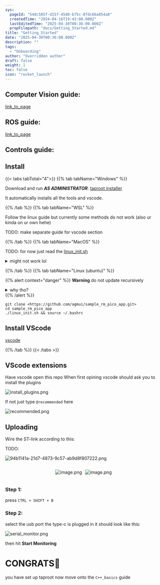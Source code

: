 ```yaml
---
sys:
  pageId: "54dc585f-d15f-45d0-b75c-8fdc66a854a8"
  createdTime: "2024-04-16T19:43:00.000Z"
  lastEditedTime: "2025-04-30T00:36:00.000Z"
  propFilepath: "docs/Getting_Started.md"
title: "Getting_Started"
date: "2025-04-30T00:36:00.000Z"
description: ""
tags:
  - "Onboarding"
author: "Overridden author"
draft: false
weight: 1
toc: false
icon: "rocket_launch"
---
```


## Computer Vision guide:

[link_to_page](86d45bc0-388b-4d26-8848-44f255f73d0e)

## ROS guide:

[link_to_page](3c76c1de-ec8f-46d6-8b0a-294005edc2d5)

## Controls guide:

## Install

{{< tabs tabTotal="4">}}
{{% tab tabName="Windows" %}}

Download and run _**AS ADMINISTRATOR**_: [taproot installer](https://github.com/Thornbots/TeachingFreshies/releases/tag/1.0)

It automatically installs all the tools and vscode.

{{% /tab %}}
{{% tab tabName="WSL" %}}

Follow the linux guide but currently some methods do not work (also ur kinda on ur own hehe)

TODO: make separate guide for vscode section

{{% /tab %}}
{{% tab tabName="MacOS" %}}

TODO: for now just read the [linux_init.sh](https://github.com/agmui/sample_rm_pico_app/blob/main/linux_init.sh)

<details>
<summary>might not work lol</summary>

`brew install libusb pkg-config`

Next install: [vscode](https://code.visualstudio.com/Download)

</details>

{{% /tab %}}
{{% tab tabName="Linux (ubuntu)" %}}

{{% alert context="danger" %}}
**Warning** do not update recursively
<details>
<summary>why tho?</summary>
There are some submodules that may go on for a while (like tinyusb) and I highly
recommend you don't need to get them.
If you want to see what submodules I update just look in `linux_init.sh`
</details>
{{% /alert %}}

```shell
git clone <https://github.com/agmui/sample_rm_pico_app.git>
cd sample_rm_pico_app
./linux_init.sh && source ~/.bashrc
```

## Install VScode

[vscode](https://code.visualstudio.com/Download)

{{% /tab %}}
{{< /tabs >}}

## VScode extensions

Have vscode open this repo
When first opining vscode should ask you to install the plugins

![install_plugins.png](https://prod-files-secure.s3.us-west-2.amazonaws.com/d518164a-d88e-44d1-a4ee-3adb3bd8bce0/89bd30f0-1825-4e77-867b-0a41ce370880/install_plugins.png?X-Amz-Algorithm=AWS4-HMAC-SHA256&X-Amz-Content-Sha256=UNSIGNED-PAYLOAD&X-Amz-Credential=ASIAZI2LB466Q6HQL5QP%2F20250607%2Fus-west-2%2Fs3%2Faws4_request&X-Amz-Date=20250607T050835Z&X-Amz-Expires=3600&X-Amz-Security-Token=IQoJb3JpZ2luX2VjEJX%2F%2F%2F%2F%2F%2F%2F%2F%2F%2FwEaCXVzLXdlc3QtMiJHMEUCIQDF0b5fBALDxvTn9PfdJp1T%2BMEJ%2FSxS2CgzijSdhSIakQIgQNnlpM0MspczR9z4jFrR2jakFykLmyahfX7XnC8pPJAq%2FwMIbRAAGgw2Mzc0MjMxODM4MDUiDLeKItMiLNeX%2FBxIFCrcAyNg2%2FvcdfTayNJWtUY7YdpnDM9IvopsX36KFNqWG8ustBTNVxSWi4kqhPTiSd7t4bKFAtssw%2FNskgHUaYC7ckgbIwCazfGWmsAZdVIi4WpWOiS4E8cMVSq9AMznNyGgkPdwlrJrIgyaHXkw8fdUdYeAQPHL8%2F4%2FlMcxv4VUJ9pUDkJD2f1E05%2BVMRYeB1w0%2BbXph0Rcgxp1P1Az%2B706ICyJ4ja7NRkUVHBLeJ%2BJOb4G0ici3AFq9xOj%2BJBvw1Kxav0MM0BlqdPVm1natnHsomPevKVtMaubL5lDs75NmISplCSEHf%2FLg0fzheaFipMj0tHE2bMb7iiqyuChy1tvamnBmJBmGKrVgNZw%2FKS4na2UcAKRk322avfA%2Bk7%2FxGtnz6w3EP04JSz6ZcMFp8nmZniKqmMrxcgf57bFwf5ubY4Z%2Bq2FeenGzRiS1iEyMndXBYaJkVVoHOqdxSsn3ZixH0wVKqhF3PFkYNsEeOM9OXVKxv2G39sCh1Xx%2BxHR5v1ZEGw5626k5Hum41%2FrT4Ss0A7b%2Bu4fy0fCBhvNGCDRgV2WInD%2BAE7JezQuKl%2FY76IwPgJfUOI760AIilKMDRrIeIQjW7e4jy%2FpFMzzaEkNe7tkOx7JMM0NnjuZe7XJMIf7jsIGOqUBgOqztSZp4N%2B6qkdGvWrBu%2FQXsGl23NfGolk0H3wQH0XGj1uiVJsGhh%2BDGHAjp1EcmRmyZA5z8321jDXyPRkyyRpWPs7H1ICHp2y%2FTfHsfz1MDsf4aZ%2FF8zXXrQrveEXTFZLzBEbKPiT5JBmPThu9KrA8FF9gMLCmxkjF%2FuIaR0Y1wRSXguY%2F26v%2BFMhO677rhaxbYpCJQnn0MuPTUPFeGek4qSMa&X-Amz-Signature=a1844c5a915c00ea8e4a01f4f396caf3811f9f9f0fae7710d747894d9e7aab55&X-Amz-SignedHeaders=host&x-id=GetObject)

If not just type `@recommended` here  

![recommended.png](https://prod-files-secure.s3.us-west-2.amazonaws.com/d518164a-d88e-44d1-a4ee-3adb3bd8bce0/61e661e9-5d85-4dfc-be0d-8d2097a5e793/recommended.png?X-Amz-Algorithm=AWS4-HMAC-SHA256&X-Amz-Content-Sha256=UNSIGNED-PAYLOAD&X-Amz-Credential=ASIAZI2LB466Q6HQL5QP%2F20250607%2Fus-west-2%2Fs3%2Faws4_request&X-Amz-Date=20250607T050835Z&X-Amz-Expires=3600&X-Amz-Security-Token=IQoJb3JpZ2luX2VjEJX%2F%2F%2F%2F%2F%2F%2F%2F%2F%2FwEaCXVzLXdlc3QtMiJHMEUCIQDF0b5fBALDxvTn9PfdJp1T%2BMEJ%2FSxS2CgzijSdhSIakQIgQNnlpM0MspczR9z4jFrR2jakFykLmyahfX7XnC8pPJAq%2FwMIbRAAGgw2Mzc0MjMxODM4MDUiDLeKItMiLNeX%2FBxIFCrcAyNg2%2FvcdfTayNJWtUY7YdpnDM9IvopsX36KFNqWG8ustBTNVxSWi4kqhPTiSd7t4bKFAtssw%2FNskgHUaYC7ckgbIwCazfGWmsAZdVIi4WpWOiS4E8cMVSq9AMznNyGgkPdwlrJrIgyaHXkw8fdUdYeAQPHL8%2F4%2FlMcxv4VUJ9pUDkJD2f1E05%2BVMRYeB1w0%2BbXph0Rcgxp1P1Az%2B706ICyJ4ja7NRkUVHBLeJ%2BJOb4G0ici3AFq9xOj%2BJBvw1Kxav0MM0BlqdPVm1natnHsomPevKVtMaubL5lDs75NmISplCSEHf%2FLg0fzheaFipMj0tHE2bMb7iiqyuChy1tvamnBmJBmGKrVgNZw%2FKS4na2UcAKRk322avfA%2Bk7%2FxGtnz6w3EP04JSz6ZcMFp8nmZniKqmMrxcgf57bFwf5ubY4Z%2Bq2FeenGzRiS1iEyMndXBYaJkVVoHOqdxSsn3ZixH0wVKqhF3PFkYNsEeOM9OXVKxv2G39sCh1Xx%2BxHR5v1ZEGw5626k5Hum41%2FrT4Ss0A7b%2Bu4fy0fCBhvNGCDRgV2WInD%2BAE7JezQuKl%2FY76IwPgJfUOI760AIilKMDRrIeIQjW7e4jy%2FpFMzzaEkNe7tkOx7JMM0NnjuZe7XJMIf7jsIGOqUBgOqztSZp4N%2B6qkdGvWrBu%2FQXsGl23NfGolk0H3wQH0XGj1uiVJsGhh%2BDGHAjp1EcmRmyZA5z8321jDXyPRkyyRpWPs7H1ICHp2y%2FTfHsfz1MDsf4aZ%2FF8zXXrQrveEXTFZLzBEbKPiT5JBmPThu9KrA8FF9gMLCmxkjF%2FuIaR0Y1wRSXguY%2F26v%2BFMhO677rhaxbYpCJQnn0MuPTUPFeGek4qSMa&X-Amz-Signature=45291d07966106afd7f6d02df53a7c789669d685c657f83a389f03b5db1c4ef3&X-Amz-SignedHeaders=host&x-id=GetObject)

## Uploading

Wire the ST-link according to this:

TODO:

![94b1141a-21d7-4873-9c57-ab9d8f807222.png](https://prod-files-secure.s3.us-west-2.amazonaws.com/d518164a-d88e-44d1-a4ee-3adb3bd8bce0/e5fad17d-ab82-4300-9f4c-505ab4b1202c/94b1141a-21d7-4873-9c57-ab9d8f807222.png?X-Amz-Algorithm=AWS4-HMAC-SHA256&X-Amz-Content-Sha256=UNSIGNED-PAYLOAD&X-Amz-Credential=ASIAZI2LB466Q6HQL5QP%2F20250607%2Fus-west-2%2Fs3%2Faws4_request&X-Amz-Date=20250607T050835Z&X-Amz-Expires=3600&X-Amz-Security-Token=IQoJb3JpZ2luX2VjEJX%2F%2F%2F%2F%2F%2F%2F%2F%2F%2FwEaCXVzLXdlc3QtMiJHMEUCIQDF0b5fBALDxvTn9PfdJp1T%2BMEJ%2FSxS2CgzijSdhSIakQIgQNnlpM0MspczR9z4jFrR2jakFykLmyahfX7XnC8pPJAq%2FwMIbRAAGgw2Mzc0MjMxODM4MDUiDLeKItMiLNeX%2FBxIFCrcAyNg2%2FvcdfTayNJWtUY7YdpnDM9IvopsX36KFNqWG8ustBTNVxSWi4kqhPTiSd7t4bKFAtssw%2FNskgHUaYC7ckgbIwCazfGWmsAZdVIi4WpWOiS4E8cMVSq9AMznNyGgkPdwlrJrIgyaHXkw8fdUdYeAQPHL8%2F4%2FlMcxv4VUJ9pUDkJD2f1E05%2BVMRYeB1w0%2BbXph0Rcgxp1P1Az%2B706ICyJ4ja7NRkUVHBLeJ%2BJOb4G0ici3AFq9xOj%2BJBvw1Kxav0MM0BlqdPVm1natnHsomPevKVtMaubL5lDs75NmISplCSEHf%2FLg0fzheaFipMj0tHE2bMb7iiqyuChy1tvamnBmJBmGKrVgNZw%2FKS4na2UcAKRk322avfA%2Bk7%2FxGtnz6w3EP04JSz6ZcMFp8nmZniKqmMrxcgf57bFwf5ubY4Z%2Bq2FeenGzRiS1iEyMndXBYaJkVVoHOqdxSsn3ZixH0wVKqhF3PFkYNsEeOM9OXVKxv2G39sCh1Xx%2BxHR5v1ZEGw5626k5Hum41%2FrT4Ss0A7b%2Bu4fy0fCBhvNGCDRgV2WInD%2BAE7JezQuKl%2FY76IwPgJfUOI760AIilKMDRrIeIQjW7e4jy%2FpFMzzaEkNe7tkOx7JMM0NnjuZe7XJMIf7jsIGOqUBgOqztSZp4N%2B6qkdGvWrBu%2FQXsGl23NfGolk0H3wQH0XGj1uiVJsGhh%2BDGHAjp1EcmRmyZA5z8321jDXyPRkyyRpWPs7H1ICHp2y%2FTfHsfz1MDsf4aZ%2FF8zXXrQrveEXTFZLzBEbKPiT5JBmPThu9KrA8FF9gMLCmxkjF%2FuIaR0Y1wRSXguY%2F26v%2BFMhO677rhaxbYpCJQnn0MuPTUPFeGek4qSMa&X-Amz-Signature=d7a942da431ab28ca115891af7742029730d18b869e50fd8408cfb167fe4ddc0&X-Amz-SignedHeaders=host&x-id=GetObject)

<div style="display: flex;flex-direction: row; column-gap:10px; max-width: 630px;justify-content: center;">
<div>

![image.png](https://prod-files-secure.s3.us-west-2.amazonaws.com/d518164a-d88e-44d1-a4ee-3adb3bd8bce0/210ecb78-1116-4d7b-b9b7-2292f66fa2c2/image.png?X-Amz-Algorithm=AWS4-HMAC-SHA256&X-Amz-Content-Sha256=UNSIGNED-PAYLOAD&X-Amz-Credential=ASIAZI2LB4662OWCUCFB%2F20250607%2Fus-west-2%2Fs3%2Faws4_request&X-Amz-Date=20250607T050838Z&X-Amz-Expires=3600&X-Amz-Security-Token=IQoJb3JpZ2luX2VjEJT%2F%2F%2F%2F%2F%2F%2F%2F%2F%2FwEaCXVzLXdlc3QtMiJGMEQCIH8BY8YfU8lNdXTf44ZKcrpZMiMKMmxn0bMuHohMCirKAiApoADGfI7ymxqNkb7%2FxdEpELCmLg2CWGU1Ya6t9r%2BIDir%2FAwhtEAAaDDYzNzQyMzE4MzgwNSIMvDf5rz5fHln7LSp9KtwD2xF6i6Fl%2Fww4Ot8CPTSpFPk2D32xq87K%2BqTK33TjNqKKNVZCmqwFOcKG%2Bi1whAdcLKhCWwZcld%2B8Ua8VNzFZeMWFKLFdLfgCMKwazqsHxS6Is643PsPP1NGSD0EUs2sEBXctVo9NsuTBHdLLq%2BY%2Fy1rgosQAxhOyiBSHaDN0E1RZ9kW9XW%2BuXvCVnbaZzILuC1gp99cLNaaV7LL99JfOXuCxGurqsV20%2FpG1xF0MENHdB9qTRjN%2Fqd%2BpmTxx35j%2FUQDOLIgLeNuJcqad6XfOLuaWthnrSxXohdDXr4OFqdVY%2BfRLFCpACYlBjNNAOVwWxBNZAFtubWApBHfh1EtcqKkhqltIn6s3aa5MshrlJsIfcPVTZNAblLtnZBlX6ykFtszsYb5MbeVftJenZ2%2B605XVfnqQlXw9ws6LpGDktXBm0%2FuAb9AZ6Nw99SsgEF1x%2F%2BDnECONAPMya%2Fl2iCdI10zapvq2PLuiM0md9oZbrEGKVPn1xDV%2B6XaP%2B5LAtUnDF6fwaK0NOWpWFNXkNpWNcpNxWbComisJfNcOtsH2nQCjK31dva5CVOjbNYhE7cikp5sU9Rkyl8X6n04J%2BQZhnRSQRa1w81Zc32YZ%2BNmP73I7ObtNfNx09duzsD0wjPqOwgY6pgHTDvsXAGIuxqWEZV8b0wyCEI1Qcymq1xluMRsZDaj5KJEJRHSmb0gy803RA3NNxHYJbw5hDgbwEjxi9xStdgJrfI6XvETTw%2BUqYDjwOAgp7GgQocgSg26MhgftvnT2tbyVA3SlBRO47kZrPGDfyH7EinG3w%2F7xIiMi%2BVy7iWsj62%2BsNVPvl5ejm8TrTVrM9HMr7KzYxc8zyrrhDOq9k1njLlInwH8x&X-Amz-Signature=fb1ef518f2d11d25ed64dcbcb4a6ca1a0ac6b1109a147c327af17734cd741a81&X-Amz-SignedHeaders=host&x-id=GetObject)

</div>
<div>

![image.png](https://prod-files-secure.s3.us-west-2.amazonaws.com/d518164a-d88e-44d1-a4ee-3adb3bd8bce0/33a0fd0f-8ca6-4a86-8e09-26e95ded1fff/image.png?X-Amz-Algorithm=AWS4-HMAC-SHA256&X-Amz-Content-Sha256=UNSIGNED-PAYLOAD&X-Amz-Credential=ASIAZI2LB466UAT5NCM6%2F20250607%2Fus-west-2%2Fs3%2Faws4_request&X-Amz-Date=20250607T050838Z&X-Amz-Expires=3600&X-Amz-Security-Token=IQoJb3JpZ2luX2VjEJT%2F%2F%2F%2F%2F%2F%2F%2F%2F%2FwEaCXVzLXdlc3QtMiJIMEYCIQCJH9QeK1M2I54W4BuftfWZE37eGUidX8ZTKItTgURTlwIhAKaDkuI3UMgmbHbzuTnQQz7L88ns6k7wiQlr2NLkLL%2BwKv8DCG0QABoMNjM3NDIzMTgzODA1Igz4vCRKV3XxYX0nT%2FAq3AOqh%2B4UlJ1D8g0xOyJg1ywm9nFRB8tJXOPtE58pJ%2FfAG9B94y9qjqwfv6sOyLjUpg%2B0r2IQxxV000F8NzVFQQFusppso%2Fog32PpMprxMK7jrZWZee4iUylQsm%2Bzd4kFcTIRrF4h%2F3TTvhIByNDRClWXWtqbkFFgYp%2F%2FhtJsfGU7MNplZs1qxvhR%2FyvsIxSJ%2BDjUqaocXRIlg%2Fm%2BtzvtNy7FuD2WLSmkzxmeKSFgeHU0av9o5MqWX1PxopUyyQLUDorVF0kpwDj0xbVcuWd4xFAV4de3%2FLz%2BoLFwxqSuslqna3%2Bj9wHJ9yYEblw8YiYkXGTsqca6p2xrjddU3B9%2BwI3O3qxdE9%2BkMYQF7q%2BhnVcZL%2BSti8a83pgvEBrhwY30mDwyVqvbsVSqybjgQazXUoQ5K5LnZGNlftvFgyGuNw5mJkLPzXlVMmnib%2Bk%2BU3kGYagRPyDrrLDyNsFQukkR5e7VFFGrC4RKX4zEye6sqNl99c1SHqik0etgpVurcO2v6kiC5KA116BbvQ6wnw685xPL%2BM8YWESCSmDcYrU30SFPuHFRIJ5OgUNLiuCmjaY4zwsFJ5FX2jtkg0dDRnLPKJjO1q9s8A%2FyngYLZl0gs%2BJclBb%2BcvPWEc0kFNwvnTD8%2BY7CBjqkAWYXQZ55Bn89ySvjUdBTBLKKxhzSbVGuclqG2KheYioiVbV4T6CFMIOzN5kmzzD%2BqmEwtu%2FFvK3jplUNs5IKW0FtMCAOF4AX7TSY4bqJY68T6HDhXQ6tGvoEvZlNgov%2FL3JHTsYBCHAJarjkQMK75TpGZrbJgoLKBcBxofk%2F57t3cjETTwX9X%2B6Yn8V%2FAInJICOcjCsL3rWZfqRHB4gHZt48iLDi&X-Amz-Signature=951eb5b2f126acbbb63246cf2ae0674ebe9bbd71edfaea7011403991982f5dac&X-Amz-SignedHeaders=host&x-id=GetObject)

</div>
</div>

### Step 1:

press `CTRL + SHIFT + B`

### Step 2:

select the usb port the type-c is plugged in it should look like this:

![serial_monitor.png](https://prod-files-secure.s3.us-west-2.amazonaws.com/d518164a-d88e-44d1-a4ee-3adb3bd8bce0/f03f4774-05d4-4393-b6a0-d5efb6d315ab/serial_monitor.png?X-Amz-Algorithm=AWS4-HMAC-SHA256&X-Amz-Content-Sha256=UNSIGNED-PAYLOAD&X-Amz-Credential=ASIAZI2LB466Q6HQL5QP%2F20250607%2Fus-west-2%2Fs3%2Faws4_request&X-Amz-Date=20250607T050835Z&X-Amz-Expires=3600&X-Amz-Security-Token=IQoJb3JpZ2luX2VjEJX%2F%2F%2F%2F%2F%2F%2F%2F%2F%2FwEaCXVzLXdlc3QtMiJHMEUCIQDF0b5fBALDxvTn9PfdJp1T%2BMEJ%2FSxS2CgzijSdhSIakQIgQNnlpM0MspczR9z4jFrR2jakFykLmyahfX7XnC8pPJAq%2FwMIbRAAGgw2Mzc0MjMxODM4MDUiDLeKItMiLNeX%2FBxIFCrcAyNg2%2FvcdfTayNJWtUY7YdpnDM9IvopsX36KFNqWG8ustBTNVxSWi4kqhPTiSd7t4bKFAtssw%2FNskgHUaYC7ckgbIwCazfGWmsAZdVIi4WpWOiS4E8cMVSq9AMznNyGgkPdwlrJrIgyaHXkw8fdUdYeAQPHL8%2F4%2FlMcxv4VUJ9pUDkJD2f1E05%2BVMRYeB1w0%2BbXph0Rcgxp1P1Az%2B706ICyJ4ja7NRkUVHBLeJ%2BJOb4G0ici3AFq9xOj%2BJBvw1Kxav0MM0BlqdPVm1natnHsomPevKVtMaubL5lDs75NmISplCSEHf%2FLg0fzheaFipMj0tHE2bMb7iiqyuChy1tvamnBmJBmGKrVgNZw%2FKS4na2UcAKRk322avfA%2Bk7%2FxGtnz6w3EP04JSz6ZcMFp8nmZniKqmMrxcgf57bFwf5ubY4Z%2Bq2FeenGzRiS1iEyMndXBYaJkVVoHOqdxSsn3ZixH0wVKqhF3PFkYNsEeOM9OXVKxv2G39sCh1Xx%2BxHR5v1ZEGw5626k5Hum41%2FrT4Ss0A7b%2Bu4fy0fCBhvNGCDRgV2WInD%2BAE7JezQuKl%2FY76IwPgJfUOI760AIilKMDRrIeIQjW7e4jy%2FpFMzzaEkNe7tkOx7JMM0NnjuZe7XJMIf7jsIGOqUBgOqztSZp4N%2B6qkdGvWrBu%2FQXsGl23NfGolk0H3wQH0XGj1uiVJsGhh%2BDGHAjp1EcmRmyZA5z8321jDXyPRkyyRpWPs7H1ICHp2y%2FTfHsfz1MDsf4aZ%2FF8zXXrQrveEXTFZLzBEbKPiT5JBmPThu9KrA8FF9gMLCmxkjF%2FuIaR0Y1wRSXguY%2F26v%2BFMhO677rhaxbYpCJQnn0MuPTUPFeGek4qSMa&X-Amz-Signature=dd7d5f307962895e6aded845aae234b6b29e3f9a80fe02d36965e962c76ebaca&X-Amz-SignedHeaders=host&x-id=GetObject)

then hit **Start Monitoring**

# CONGRATS🎉

you have set up taproot now move onto the `C++_basics` guide
